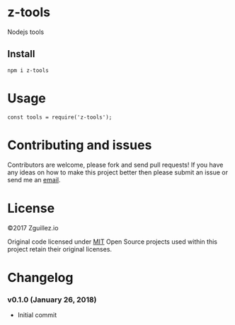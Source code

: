 # z-tools
Nodejs tools

## Install
```
npm i z-tools
```
# Usage
```
const tools = require('z-tools');
```

# Contributing and issues
Contributors are welcome, please fork and send pull requests! If you have any ideas on how to make this project better then please submit an issue or send me an [email](mailto:mail@zguillez.io).

# License
©2017 Zguillez.io

Original code licensed under [MIT](https://en.wikipedia.org/wiki/MIT_License) Open Source projects used within this project retain their original licenses.

# Changelog

### v0.1.0 (January 26, 2018)
* Initial commit
